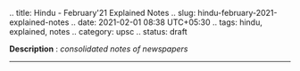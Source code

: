 .. title: Hindu - February'21 Explained Notes
.. slug: hindu-february-2021-explained-notes
.. date: 2021-02-01 08:38 UTC+05:30
.. tags: hindu, explained, notes
.. category: upsc
.. status: draft

**Description** : *consolidated notes of newspapers*

***
<!-- TEASER_END -->